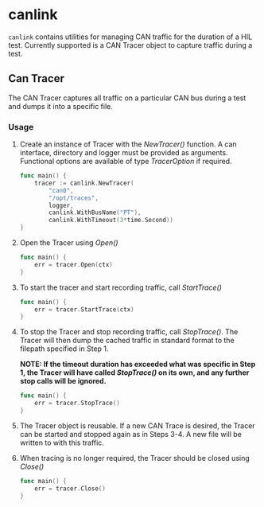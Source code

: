 canlink
======================

`canlink` contains utilities for managing CAN traffic for the duration of a HIL test. Currently supported is a CAN Tracer object to capture traffic during a test.

Can Tracer
---------------

The CAN Tracer captures all traffic on a particular CAN bus 
during a test and dumps it into a specific file.

### Usage

1) Create an instance of Tracer with the _NewTracer()_ function. 
A can interface, directory and logger must be provided as arguments. 
Functional options are available of type _TracerOption_ if required. 

    ```go
    func main() {
        tracer := canlink.NewTracer(
            "can0",
            "/opt/traces",
            logger,
            canlink.WithBusName("PT"),
            canlink.WithTimeout(3*time.Second))
    }
    ```
2) Open the Tracer using _Open()_

    ```go
    func main() {
        err = tracer.Open(ctx)
    }
    ```
3) To start the tracer and start recording traffic, call _StartTrace()_

    ```go
    func main() {
        err = tracer.StartTrace(ctx)
    }
    ```
4) To stop the Tracer and stop recording traffic, call _StopTrace()_. The Tracer will then dump the cached traffic in standard format to the filepath specified in Step 1.

    __NOTE: If the timeout duration has exceeded what was specific in Step 1, the Tracer will have called _StopTrace()_ on its own, and any further stop calls will be ignored.__

    ```go
    func main() {
        err = tracer.StopTrace()
    }
    ```
5) The Tracer object is reusable. If a new CAN Trace is desired, the Tracer can be started and stopped again as in Steps 3-4. A new file will be written to with this traffic.

6) When tracing is no longer required, the Tracer should be closed using _Close()_

    ```go
    func main() {
        err = tracer.Close()
    }
    ```